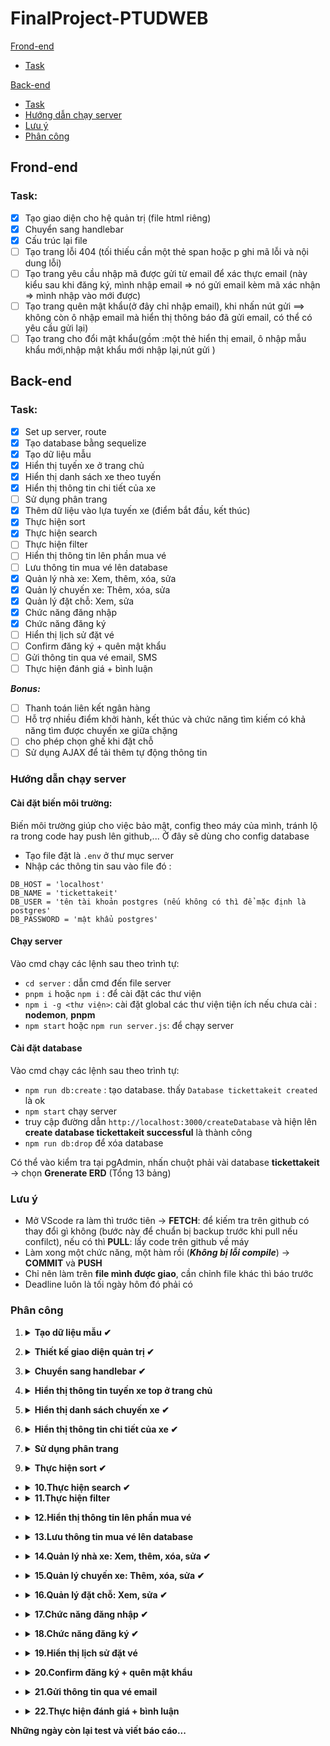﻿# FinalProject-PTUDWEB

[Frond-end](#frond-end)
  * [Task](#task)
  
[Back-end](#back-end)
  * [Task](#task-1)
  * [Hướng dẫn chạy server](#hướng-dẫn-chạy-server)
  * [Lưu ý](#lưu-ý)
  * [Phân công](#phân-công)
  

## Frond-end
### Task:
- [X] Tạo giao diện cho hệ quản trị (file html riêng)
- [X] Chuyển sang handlebar
- [X] Cấu trúc lại file
- [ ] Tạo trang lỗi 404 (tối thiếu cần một thẻ span hoặc p ghi mã lỗi và nội dung lỗi)
- [ ] Tạo trang yêu cầu nhập mã được gửi từ email để xác thực email (này kiểu sau khi đăng ký, mình nhập email => nó gửi email kèm mã xác nhận => mình nhập vào mới được)
- [ ] Tạo trang quên mật khẩu(ở đây chỉ nhập email), khi nhấn nút gửi ==> không còn ô nhập email mà hiển thị thông báo đã gửi email, có thể có yêu cầu gửi lại)
- [ ] Tạo trang cho đổi mật khẩu(gồm :một thẻ hiển thị email, ô nhập mẫu khẩu mới,nhập mật khẩu mới nhập lại,nút gửi )
## Back-end
### Task:
- [X] Set up server, route
- [X] Tạo database bằng sequelize
- [X] Tạo dữ liệu mẫu
- [X] Hiển thị tuyến xe ở trang chủ
- [X] Hiển thị danh sách xe theo tuyến
- [X] Hiển thị thông tin chi tiết của xe
- [ ] Sử dụng phân trang
- [X] Thêm dữ liệu vào lựa tuyến xe (điểm bắt đầu, kết thúc)
- [X] Thực hiện sort
- [X] Thực hiện search
- [ ] Thực hiện filter
- [ ] Hiển thị thông tin lên phần mua vé
- [ ] Lưu thông tin mua vé lên database
- [X] Quản lý nhà xe: Xem, thêm, xóa, sửa
- [X] Quản lý chuyến xe: Thêm, xóa, sửa
- [X] Quản lý đặt chỗ: Xem, sửa
- [X] Chức năng đăng nhập
- [X] Chức năng đăng ký
- [ ] Hiển thị lịch sử đặt vé
- [ ] Confirm đăng ký + quên mật khẩu
- [ ] Gửi thông tin qua vé email, SMS
- [ ] Thực hiện đánh giá + bình luận

***Bonus:***
- [ ] Thanh toán liên kết ngân hàng
- [ ] Hỗ trợ nhiều điểm khởi hành, kết thúc và chức năng tìm kiếm có khả năng tìm được chuyến xe giữa chặng 
- [ ] cho phép chọn ghế khi đặt chỗ
- [ ] Sử dụng AJAX để tải thêm tự động thông tin
### Hướng dẫn chạy server
#### Cài đặt biến môi trường:
Biến môi trường giúp cho việc bảo mật, config theo máy của mình, tránh lộ ra trong code hay push lên github,... Ở đây sẽ dùng cho config database
- Tạo file đặt là `.env` ở thư mục server
- Nhập các thông tin sau vào file đó :
```
DB_HOST = 'localhost'
DB_NAME = 'tickettakeit'
DB_USER = 'tên tài khoản postgres (nếu không có thì để mặc định là postgres'
DB_PASSWORD = 'mật khẩu postgres'
```
#### Chạy server
Vào cmd chạy các lệnh sau theo trình tự:
- `cd server` : dẫn cmd đến file server
- `pnpm i` hoặc `npm i` : để cài đặt các thư viện
- `npm i -g <thư viện>`: cài đặt global các thư viện tiện ích nếu chưa cài : **nodemon**, **pnpm**
- `npm start` hoặc `npm run server.js`: để chạy server

#### Cài đặt database

 Vào cmd chạy các lệnh sau theo trình tự:
- `npm run db:create` : tạo database. thấy `Database tickettakeit created` là ok
- `npm start` chạy server
- truy cập đường dẫn `http://localhost:3000/createDatabase` và hiện lên **create database tickettakeit successful** là thành công
- `npm run db:drop` để xóa database

Có thể vào kiểm tra tại pgAdmin, nhấn chuột phải vài database **tickettakeit** -> chọn **Grenerate ERD** (Tổng 13 bảng)
### Lưu ý
- Mở VScode ra làm thì trước tiên &rarr; **FETCH**: để kiếm tra trên github có thay đổi gì không (bước này để chuẩn bị backup trước khi pull nếu confilct), nếu có thì **PULL**: lấy code trên github về máy
- Làm xong một chức năng, một hàm rồi (***Không bị lỗi compile***) &rarr; **COMMIT** và **PUSH**
- Chỉ nên làm trên **file mình được giao**, cần chỉnh file khác thì báo trước
- Deadline luôn là tối ngày hôm đó phải có
### Phân công
1. <details><summary> <b>Tạo dữ liệu mẫu 	&#10004</b> </summary>
    <ul><li>Người làm: Dũng</li>
    <li>Mô tả: Cần  có ít nhất 10 chuyến xe thuộc 4-5 nhà xe, 3-4 loại xe, có nội dung mô tả và hình ảnh minh hoạ đầy đủ. Thông tin nhà xe có thông tin đánh giá và bình luận đầy đủ</li>
    <li>Deadline: 18/12/2022</li>
    </ul>
  </detail>
  
2.  <details><summary> <b>Thiết kế giao diện quản trị 	&#10004</b> </summary>
    <ul><li>Người làm: Quỳnh, Niên</li>
    <li>Mô tả:  
    <ul>
          <li> Đăng nhập bằng tài khoản riêng</li>
          <li>Quản lý nhà xe: Xem, thêm, xóa, sửa</li>
          <li>Quản lý chuyến xe: Thêm, xóa, sửa</li>
          <li>Quản lý đặt chỗ: Xem, sửa</li>
          <li>Thiết kế html ở folder riêng của mình, xong xuôi thì để tất cả file html vào <b>client/views</b>.
             File hình, css, js để lần lượt ở <b>client/img</b>, <b>client/css</b>, <b>client/js</b> </li>
    </ul>
    </li>
    <li>Deadline: 18/12/2022</li>
    </ul>
  </detail>
  
3.  <details><summary> <b> Chuyển sang handlebar 	&#10004</b> </summary>
    <ul><li>Người làm: Hiện</li>
    <li>Mô tả: 
        <ul>
            <li>Chuyển các file html sang handlebar .hbs, 
                Lưu ý ở các thẻ mà server có thể truyền dữ liệu vào</li>
            <li>Sửa đường dẫn đến các file css, js ví dụ src="../public/css/style.css"
                thành src="/css/style.css" <i>(tham khảo file main.hbs trong client/views/layouts)</i>
            </li>
        </ul>
    </li>
    <li>Deadline: 19/12/2022</li>
    </ul>
  </detail>
  
4.  <details><summary> <b> Hiển thị thông tin tuyến xe top ở trang chủ</b> </summary>
    <ul><li>Người làm: </li>
    <li>Mô tả: 
        <ul>
            <li>Kiếm hình ảnh cho Popular bus routes: hình xe, hình cảnh gì cũng được miễn đẹp, 
                kích thước phải tương đương hình Hot deals (ở client/public/img/about1.png), 
                để hình ảnh ở client/public/img/</li>
            <li>Viết thông tin ý nghĩa ở mục about ở client/views/index.html</li>
        </ul>
    </li>
    <li>Deadline: 01/02/2022</li>
    </ul>
  </detail>

5.  <details><summary> <b> Hiển thị danh sách chuyến xe &#10004</b> </summary>
    <ul><li>Người làm: </li>
    <li>Mô tả: 
        <ul>File làm việc : /server/controllers/busDataController.js</ul>
    </li>
    <li>Deadline: 23/12/2022</li>
    </ul>
  </detail>

6.  <details><summary> <b> Hiển thị thông tin chi tiết của xe &#10004</b> </summary>
    <ul><li>Người làm: </li>
    <li>Mô tả: 
        <ul></ul>
    </li>
    <li>Deadline: 23/12/2022</li>
    </ul>
  </detail>
  
7.  <details><summary> <b> Sử dụng phân trang</b> </summary>
    <ul><li>Người làm: </li>
    <li>Mô tả: 
        <ul></ul>
    </li>
    <li>Deadline: 24/12/2022</li>
    </ul>
  </detail>
  
  
9.  <details><summary> <b> Thực hiện sort &#10004</b> </summary>
    <ul><li>Người làm: </li>
    <li>Mô tả: 
        <ul></ul>
    </li>
    <li>Deadline: 25/12/2022</li>
    </ul>
  </detail>
  
 
 - <details><summary> <b>10.Thực hiện search &#10004</b> </summary>
      <ul><li>Người làm: </li>
      <li>Mô tả: 
          <ul></ul>
      </li>
      <li>Deadline: 25/12/2022</li>
      </ul>
    </detail>
 - <details><summary> <b>11.Thực hiện filter</b> </summary>
    <ul><li>Người làm: </li>
    <li>Mô tả: 
        <ul></ul>
    </li>
    <li>Deadline: 25/12/2022</li>
    </ul>
  </detail>

 - <details><summary> <b>12.Hiển thị thông tin lên phần mua vé</b> </summary>
    <ul><li>Người làm: </li>
    <li>Mô tả: 
        <ul></ul>
    </li>
    <li>Deadline: 26/12/2022</li>
    </ul>
  </detail>
  
 - <details><summary> <b>13.Lưu thông tin mua vé lên database</b> </summary>
    <ul><li>Người làm: </li>
    <li>Mô tả: 
        <ul></ul>
    </li>
    <li>Deadline: 26/12/2022</li>
    </ul>
  </detail>
  
 - <details><summary> <b>14.Quản lý nhà xe: Xem, thêm, xóa, sửa &#10004</b> </summary>
    <ul><li>Người làm: </li>
    <li>Mô tả: 
        <ul></ul>
    </li>
    <li>Deadline: 26/12/2022</li>
    </ul>
  </detail>
  
 - <details><summary> <b>15.Quản lý chuyến xe: Thêm, xóa, sửa &#10004</b> </summary>
    <ul><li>Người làm: </li>
    <li>Mô tả: 
        <ul></ul>
    </li>
    <li>Deadline: 27/12/2022</li>
    </ul>
  </detail>
  
 - <details><summary> <b>16.Quản lý đặt chỗ: Xem, sửa &#10004</b> </summary>
    <ul><li>Người làm: </li>
    <li>Mô tả: 
        <ul></ul>
    </li>
    <li>Deadline: 26/12/2022</li>
    </ul>
  </detail>
  
 - <details><summary> <b>17.Chức năng đăng nhập &#10004</b> </summary>
    <ul><li>Người làm: </li>
    <li>Mô tả: 
        <ul></ul>
    </li>
    <li>Deadline: 27/12/2022</li>
    </ul>
  </detail>
  
 - <details><summary> <b>18.Chức năng đăng ký &#10004</b> </summary>
    <ul><li>Người làm: </li>
    <li>Mô tả: 
        <ul></ul>
    </li>
    <li>Deadline: 27/12/2022</li>
    </ul>
  </detail>
  
 - <details><summary> <b>19.Hiển thị lịch sử đặt vé</b> </summary>
    <ul><li>Người làm: </li>
    <li>Mô tả: 
        <ul></ul>
    </li>
    <li>Deadline: 27/12/2022</li>
    </ul>
  </detail>
  
 - <details><summary> <b>20.Confirm đăng ký + quên mật khẩu</b> </summary>
    <ul><li>Người làm: </li>
    <li>Mô tả: 
        <ul></ul>
    </li>
    <li>Deadline: 28/12/2022</li>
    </ul>
  </detail>
  
 - <details><summary> <b>21.Gửi thông tin qua vé email</b> </summary>
    <ul><li>Người làm: </li>
    <li>Mô tả: 
        <ul></ul>
    </li>
    <li>Deadline: 28/12/2022</li>
    </ul>
  </detail>
  
 - <details><summary> <b>22.Thực hiện đánh giá + bình luận</b> </summary>
    <ul><li>Người làm: </li>
    <li>Mô tả: 
        <ul></ul>
    </li>
    <li>Deadline: 29/12/2022</li>
    </ul>
  </detail>
  
**Những ngày còn lại test và viết báo cáo...**